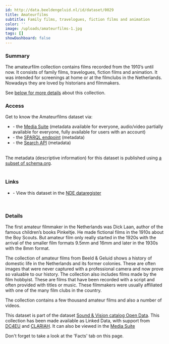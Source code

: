 ```yaml
---
id: http://data.beeldengeluid.nl/id/dataset/0029
title: Amateurfilms
subtitle: Family films, travelogues, fiction films and animation
color: ''
image: /uploads/amateurfilms-1.jpg
tags: []
showDashboard: false
---
```


### Summary

The amateurfilm collection contains films recorded from the 1910’s until now. It consists of family films, travelogues, fiction films and animation. It was intended for screenings at home or at the filmclubs in the Netherlands. Nowadays they are loved by historians and filmmakers.  

See [below for more details](#details) about this collection.

### Access

Get to know the Amateurfilms dataset via:

<ul>
<li>- the <a href="https://mediasuite.clariah.nl/tool/single-search?queryId=a66581b0-509c-4527-8bd0-559cb513ec58">Media Suite</a> (metadata available for everyone, audio/video partially available for everyone, fully available for users with an account)</li>
<li>- the <a href="https://cat.apis.beeldengeluid.nl/sparql#transientDatasources=https%3A%2F%2Fcat.apis.beeldengeluid.nl%2Fsparql&query=PREFIX%20sdo%3A%20%3Chttps%3A%2F%2Fschema.org%2F%3E%0A%0ASELECT%20DISTINCT%20%3Fprogram_id%20%3Ftitle%0AWHERE%20%7B%0A%20%20GRAPH%20%3Chttp%3A%2F%2Fdata.rdlabs.beeldengeluid.nl%2Fcat%2F%3E%20%7B%0A%20%20%20%20%7B%0A%20%20%20%20%20%20%3Fprogram_id%20sdo%3ApartOfSeries%2Fsdo%3AadditionalType%20%22Bewegend%20beeld%20-%20Smalfilm%22%5E%5Esdo%3AText%20.%0A%20%20%20%20%7D%0A%20%20%20%20UNION%0A%20%20%20%20%7B%0A%20%20%20%20%20%20%3Fprogram_id%20sdo%3AadditionalType%20%22Bewegend%20beeld%20-%20Smalfilm%22%5E%5Esdo%3AText%20.%0A%20%20%20%20%7D%0A%20%20%7D%0A%20%20%3Fprogram_id%20a%20sdo%3ACreativeWork%0A%20%20OPTIONAL%20%7B%0A%20%20%20%20%3Fprogram_id%20sdo%3Aname%20%3Fprogram_title%0A%20%20%7D%0A%20%20BIND(STR(COALESCE(%3Fprogram_title%2C%20'Untitled'%5E%5Exsd%3Astring))%20AS%20%3Ftitle)%0A%7D">SPARQL endpoint</a> (metadata)</li>
<li>- the <a href="/apis/nisv-media-catalog#search">Search API</a> (metadata)</li>
</ul>
<br>
The metadata (descriptive information) for this dataset is published using <a href="https://beeldengeluid.github.io/beng-lod-ontospy/">a subset of schema.org</a>.
<br>
<br>

### Links

<ul>
<li> - View this dataset in the <a href="https://datasetregister.netwerkdigitaalerfgoed.nl/show.php?lang=nl&uri=http%3A%2F%2Fdata.beeldengeluid.nl%2Fid%2Fdataset%2F0029">NDE dataregister</a></li>
</ul>
<br>

### Details
The first amateur filmmaker in the Netherlands was Dick Laan, author of the famous children’s books Pinkeltje. He made fictional films in the 1910s about the Boy Scouts. But amateur film only really started in the 1920s with the arrival of the smaller film formats 9.5mm and 16mm and later in the 1930s with the 8mm format. 

The collection of amateur films from Beeld & Geluid shows a history of domestic life in the Netherlands and its former colonies. These are often images that were never captured with a professional camera and now prove so valuable to our history. The collection also includes films made by the film hobbyist. These are films that have been recorded with a script and often provided with titles or music. These filmmakers were usually affiliated with one of the many film clubs in the country. 

The collection contains a few thousand amateur films and also a number of videos.

This dataset is part of the dataset [Sound & Vision catalog Open Data](/nl/datasets/nisv-media-catalog).
This collection has been made available as Linked Data, with support from [DC4EU](https://www.dc4eu.eu/) and [CLARIAH](https://clariah.nl/). 
It can also be viewed in the <a target="_blank" href="https://mediasuite.clariah.nl/tool/single-search?queryId=a66581b0-509c-4527-8bd0-559cb513ec58">Media Suite</a>

Don't forget to take a look at the 'Facts' tab on this page.
